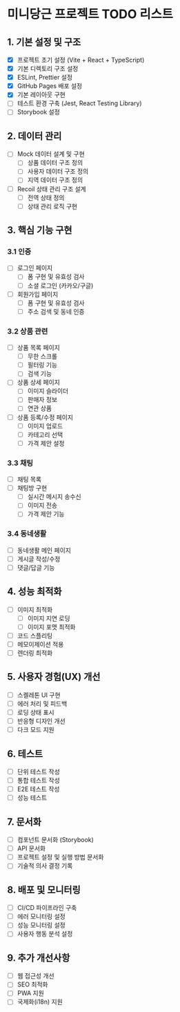 # 미니당근 프로젝트 TODO 리스트

## 1. 기본 설정 및 구조
- [x] 프로젝트 초기 설정 (Vite + React + TypeScript)
- [x] 기본 디렉토리 구조 설정
- [x] ESLint, Prettier 설정
- [x] GitHub Pages 배포 설정
- [x] 기본 레이아웃 구현
- [ ] 테스트 환경 구축 (Jest, React Testing Library)
- [ ] Storybook 설정

## 2. 데이터 관리
- [ ] Mock 데이터 설계 및 구현
  - [ ] 상품 데이터 구조 정의
  - [ ] 사용자 데이터 구조 정의
  - [ ] 지역 데이터 구조 정의
- [ ] Recoil 상태 관리 구조 설계
  - [ ] 전역 상태 정의
  - [ ] 상태 관리 로직 구현

## 3. 핵심 기능 구현
### 3.1 인증
- [ ] 로그인 페이지
  - [ ] 폼 구현 및 유효성 검사
  - [ ] 소셜 로그인 (카카오/구글)
- [ ] 회원가입 페이지
  - [ ] 폼 구현 및 유효성 검사
  - [ ] 주소 검색 및 동네 인증

### 3.2 상품 관련
- [ ] 상품 목록 페이지
  - [ ] 무한 스크롤
  - [ ] 필터링 기능
  - [ ] 검색 기능
- [ ] 상품 상세 페이지
  - [ ] 이미지 슬라이더
  - [ ] 판매자 정보
  - [ ] 연관 상품
- [ ] 상품 등록/수정 페이지
  - [ ] 이미지 업로드
  - [ ] 카테고리 선택
  - [ ] 가격 제안 설정

### 3.3 채팅
- [ ] 채팅 목록
- [ ] 채팅방 구현
  - [ ] 실시간 메시지 송수신
  - [ ] 이미지 전송
  - [ ] 가격 제안 기능

### 3.4 동네생활
- [ ] 동네생활 메인 페이지
- [ ] 게시글 작성/수정
- [ ] 댓글/답글 기능

## 4. 성능 최적화
- [ ] 이미지 최적화
  - [ ] 이미지 지연 로딩
  - [ ] 이미지 포맷 최적화
- [ ] 코드 스플리팅
- [ ] 메모이제이션 적용
- [ ] 렌더링 최적화

## 5. 사용자 경험(UX) 개선
- [ ] 스켈레톤 UI 구현
- [ ] 에러 처리 및 피드백
- [ ] 로딩 상태 표시
- [ ] 반응형 디자인 개선
- [ ] 다크 모드 지원

## 6. 테스트
- [ ] 단위 테스트 작성
- [ ] 통합 테스트 작성
- [ ] E2E 테스트 작성
- [ ] 성능 테스트

## 7. 문서화
- [ ] 컴포넌트 문서화 (Storybook)
- [ ] API 문서화
- [ ] 프로젝트 설정 및 실행 방법 문서화
- [ ] 기술적 의사 결정 기록

## 8. 배포 및 모니터링
- [ ] CI/CD 파이프라인 구축
- [ ] 에러 모니터링 설정
- [ ] 성능 모니터링 설정
- [ ] 사용자 행동 분석 설정

## 9. 추가 개선사항
- [ ] 웹 접근성 개선
- [ ] SEO 최적화
- [ ] PWA 지원
- [ ] 국제화(i18n) 지원
